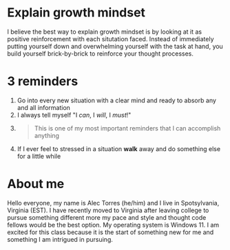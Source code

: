 # Explain growth mindset

<p>I believe the best way to explain growth mindset is by looking at it as positive reinforcement with each situtation faced. Instead of immediately putting yourself down and overwhelming yourself with the task at hand, you build yourself brick-by-brick to reinforce your thought processes. </p>

# 3 reminders

1. Go into every new situation with a clear mind and ready to absorb any and all information
2. I always tell myself "I *can*, I *will*, I *must*!"
3. >This is one of my most important reminders that I can accomplish anything
4. If I ever feel to stressed in a situation **walk** away and do something else for a little while
 
# About me

<p>Hello everyone, my name is Alec Torres (he/him) and I live in Spotsylvania, Virginia (EST). I have recently moved to Virginia after leaving college to pursue something different more my pace and style and thought code fellows would be the best option. My operating system is Windows 11. I am excited for this class because it is the start of something new for me and something I am intrigued in pursuing. </p>
